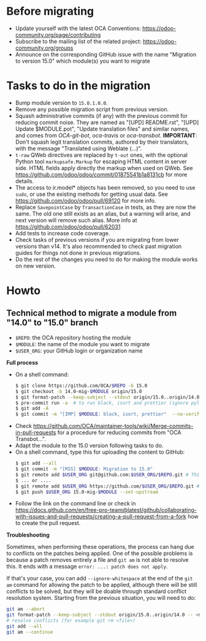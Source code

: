 # Before migrating

* Update yourself with the latest OCA Conventions: https://odoo-community.org/page/contributing
* Subscribe to the mailing list of the related project: https://odoo-community.org/groups
* Announce on the corresponding GitHub issue with the name "Migration to version 15.0" which module(s) you want to migrate

# Tasks to do in the migration

* Bump module version to `15.0.1.0.0`.
* Remove any possible migration script from previous version.
* Squash administrative commits (if any) with the previous commit for reducing commit noise. They are named as "[UPD] README.rst", "[UPD] Update $MODULE.pot", "Update translation files" and similar names, and comes from *OCA-git-bot*, *oca-travis* or *oca-transbot*. **IMPORTANT**: Don't squash legit translation commits, authored by their translators, with the message "Translated using Weblate (...)".
* `t-raw` QWeb directives are replaced by `t-out` ones, with the optional Python tool `markupsafe.Markup` for escaping HTML content in server side. HTML fields apply directly the markup when used on QWeb. See https://github.com/odoo/odoo/commit/01875541b1a8131cb for more details.
* The access to ir.model* objects has been removed, so you need to use `sudo`, or use the existing methods for getting usual data. See https://github.com/odoo/odoo/pull/69120 for more info.
* Replace `SavepointCase` by `TransactionCase` in tests, as they are now the same. The old one still exists as an alias, but a warning will arise, and next version will remove such alias. More info at https://github.com/odoo/odoo/pull/62031
* Add tests to increase code coverage.
* Check tasks of previous versions if you are migrating from lower versions than v14. It's also recommended to check past migration guides for things not done in previous migrations.
* Do the rest of the changes you need to do for making the module works on new version.

# Howto

## Technical method to migrate a module from "14.0" to "15.0" branch

* `$REPO`: the OCA repository hosting the module
* `$MODULE`: the name of the module you want to migrate
* `$USER_ORG`: your GitHub login or organization name

**Full process**

* On a shell command:
  ```bash
  $ git clone https://github.com/OCA/$REPO -b 15.0
  $ git checkout -b 14.0-mig-$MODULE origin/15.0
  $ git format-patch --keep-subject --stdout origin/15.0..origin/14.0 -- $MODULE | git am -3 --keep
  $ pre-commit run -a  # to run black, isort and prettier (ignore pylint errors at this stage)
  $ git add -A
  $ git commit -m "[IMP] $MODULE: black, isort, prettier"  --no-verify  # it is important to do all formatting in one commit the first time
  ```
* Check https://github.com/OCA/maintainer-tools/wiki/Merge-commits-in-pull-requests for a procedure for reducing commits from "OCA Transbot...".
* Adapt the module to the 15.0 version following tasks to do.
* On a shell command, type this for uploading the content to GitHub:
  ```bash
  $ git add --all
  $ git commit -m "[MIG] $MODULE: Migration to 15.0"
  $ git remote add $USER_ORG git@github.com:$USER_ORG/$REPO.git # This mode requires an SSH key in the GitHub account
  $ ... or ....
  $ git remote add $USER_ORG https://github.com/$USER_ORG/$REPO.git # This will required to enter user/password each time
  $ git push $USER_ORG 15.0-mig-$MODULE --set-upstream
  ```
* Follow the link on the command line or check in https://docs.github.com/en/free-pro-team@latest/github/collaborating-with-issues-and-pull-requests/creating-a-pull-request-from-a-fork how to create the pull request.

**Troubleshooting**

Sometimes, when performing these operations, the process can hang due to conflicts on the patches being applied. One of the possible problems is because a patch removes entirely a file and `git am` is not able to resolve this. It ends with a message `error: ...: patch does not apply`.

If that's your case, you can add `--ignore-whitespace` at the end of the `git am` command for allowing the patch to be applied, although there will be still conflicts to be solved, but they will be doable through standard conflict resolution system. Starting from the previous situation, you will need to do:

```bash
git am --abort
git format-patch --keep-subject --stdout origin/15.0..origin/14.0 -- <module path> | git am -3 --keep --ignore-whitespace
# resolve conflicts (for example git rm <file>)
git add --all
git am --continue
```
